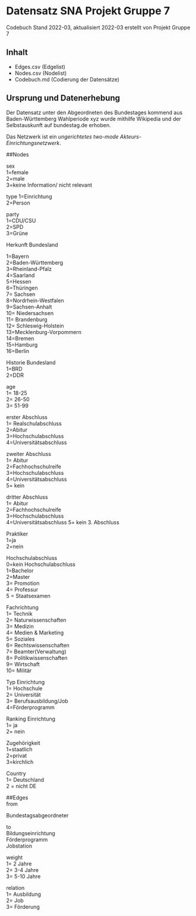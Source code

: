 # Datensatz SNA Projekt Gruppe 7 #
Codebuch Stand 2022-03, aktualisiert 2022-03
erstellt von Projekt Gruppe 7 

## Inhalt
- Edges.csv (Edgelist)
- Nodes.csv (Nodelist)
- Codebuch.md (Codierung der Datensätze)

## Ursprung und Datenerhebung
Der Datensatz unter den Abgeordneten des Bundestages kommend aus Baden-Württemberg Wahlperiode xyz wurde mithilfe Wikipedia und der Selbstauskunft auf bundestag.de erhoben.

Das Netzwerk ist ein *ungerichtetes two-mode Akteurs-Einrichtungsnetzwerk*.


##Nodes

sex     
1=female	   
2=male	    
3=keine Information/ nicht relevant	   


type
1=Einrichtung       
2=Person      

party      
1=CDU/CSU      
2=SPD     
3=Grüne     


Herkunft Bundesland    

1=Bayern       
2=Baden-Württemberg       
3=Rheinland-Pfalz       
4=Saarland       
5=Hessen        
6=Thüringen      
7= Sachsen      
8=Nordrhein-Westfalen     
9=Sachsen-Anhalt      
10= Niedersachsen      
11= Brandenburg     
12= Schleswig-Holstein      
13=Mecklenburg-Vorpommern         
14=Bremen        
15=Hamburg         
16=Berlin        

Historie Bundesland          
1=BRD       
2=DDR        


age      
1= 18-25       
2= 26-50      
3= 51-99         

erster Abschluss        
1= Realschulabschluss	    
2=Abitur	  
3=Hochschulabschluss	  
4=Universitätsabschluss	       

zweiter Abschluss        
1= Abitur	    
2=Fachhochschulreife	  
3=Hochschulabschluss	  
4=Universitätsabschluss 	      
5= kein         	

dritter Abschluss     
1= Abitur	   
2=Fachhochschulreife	  
3=Hochschulabschluss	
4=Universitätsabschluss	
5= kein 3. Abschluss	  

Praktiker         
1=ja      
2=nein      

Hochschulabschluss      
0=kein Hochschulabschluss      
1=Bachelor     
2=Master      
3= Promotion        
4= Professur        
5 = Staatsexamen         

Fachrichtung    
1= Technik	   
2= Naturwissenschaften	   
3= Medizin	   
4= Medien & Marketing	   
5= Soziales	     
6= Rechtswissenschaften      
7= Beamter(Verwaltung)	   
8= Politikwissenschaften	    
9= Wirtschaft	    
10= Militär	    


Typ Einrichtung      
1= Hochschule	  
2= Universität	  
3= Berufsausbildung/Job	    
4=Förderprogramm	    

Ranking Einrichtung      
1= ja     
2= nein      

Zugehörigkeit      
1=staatlich    
2=privat     
3=kirchlich   

Country     
1= Deutschland     
2 = nicht DE     



##Edges      
from	

Bundestagsabgeordneter	   

to	   
Bildungseinrichtung    
    Förderprogramm	      	
    Jobstation      
    
    
weight       
1= 2 Jahre     
2= 3-4 Jahre      
3= 5-10 Jahre       

relation     
1= Ausbildung      
2= Job      
3= Förderung      








